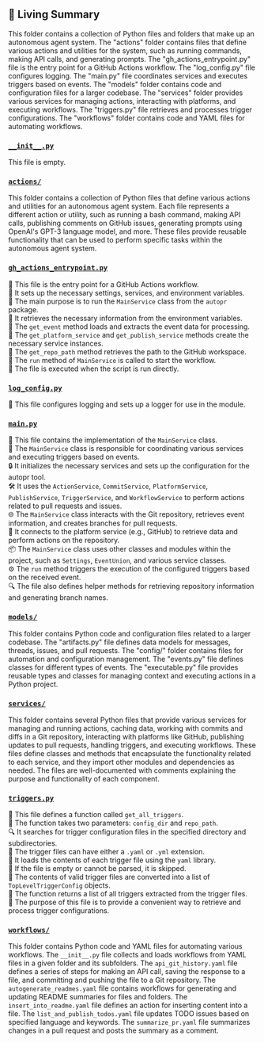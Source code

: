 

<!-- Living README Summary -->
## 🌳 Living Summary

This folder contains a collection of Python files and folders that make up an autonomous agent system. The "actions" folder contains files that define various actions and utilities for the system, such as running commands, making API calls, and generating prompts. The "gh_actions_entrypoint.py" file is the entry point for a GitHub Actions workflow. The "log_config.py" file configures logging. The "main.py" file coordinates services and executes triggers based on events. The "models" folder contains code and configuration files for a larger codebase. The "services" folder provides various services for managing actions, interacting with platforms, and executing workflows. The "triggers.py" file retrieves and processes trigger configurations. The "workflows" folder contains code and YAML files for automating workflows.


### [`__init__.py`](https://github.com/raphael-francis/AutoPR-internal/blob/f1b76ab07179745f86f1a281cdd821dd0c455e90/./autopr/__init__.py)

This file is empty.  


### [`actions/`](https://github.com/raphael-francis/AutoPR-internal/blob/f1b76ab07179745f86f1a281cdd821dd0c455e90/./autopr/actions)

This folder contains a collection of Python files that define various actions and utilities for an autonomous agent system. Each file represents a different action or utility, such as running a bash command, making API calls, publishing comments on GitHub issues, generating prompts using OpenAI's GPT-3 language model, and more. These files provide reusable functionality that can be used to perform specific tasks within the autonomous agent system.  


### [`gh_actions_entrypoint.py`](https://github.com/raphael-francis/AutoPR-internal/blob/f1b76ab07179745f86f1a281cdd821dd0c455e90/./autopr/gh_actions_entrypoint.py)

📄 This file is the entry point for a GitHub Actions workflow.    
🔧 It sets up the necessary settings, services, and environment variables.    
🤖 The main purpose is to run the `MainService` class from the `autopr` package.    
🎯 It retrieves the necessary information from the environment variables.    
📝 The `get_event` method loads and extracts the event data for processing.    
🔑 The `get_platform_service` and `get_publish_service` methods create the necessary service instances.    
📂 The `get_repo_path` method retrieves the path to the GitHub workspace.    
📝 The `run` method of `MainService` is called to start the workflow.    
🚀 The file is executed when the script is run directly.  


### [`log_config.py`](https://github.com/raphael-francis/AutoPR-internal/blob/f1b76ab07179745f86f1a281cdd821dd0c455e90/./autopr/log_config.py)

📝 This file configures logging and sets up a logger for use in the module.  


### [`main.py`](https://github.com/raphael-francis/AutoPR-internal/blob/f1b76ab07179745f86f1a281cdd821dd0c455e90/./autopr/main.py)

📄 This file contains the implementation of the `MainService` class.  
🔧 The `MainService` class is responsible for coordinating various services and executing triggers based on events.  
🔒 It initializes the necessary services and sets up the configuration for the autopr tool.  
🛠️ It uses the `ActionService`, `CommitService`, `PlatformService`, `PublishService`, `TriggerService`, and `WorkflowService` to perform actions related to pull requests and issues.  
🌐 The `MainService` class interacts with the Git repository, retrieves event information, and creates branches for pull requests.  
🔗 It connects to the platform service (e.g., GitHub) to retrieve data and perform actions on the repository.  
📦 The `MainService` class uses other classes and modules within the project, such as `Settings`, `EventUnion`, and various service classes.  
⚙️ The `run` method triggers the execution of the configured triggers based on the received event.  
🔍 The file also defines helper methods for retrieving repository information and generating branch names.  


### [`models/`](https://github.com/raphael-francis/AutoPR-internal/blob/f1b76ab07179745f86f1a281cdd821dd0c455e90/./autopr/models)

This folder contains Python code and configuration files related to a larger codebase. The "artifacts.py" file defines data models for messages, threads, issues, and pull requests. The "config/" folder contains files for automation and configuration management. The "events.py" file defines classes for different types of events. The "executable.py" file provides reusable types and classes for managing context and executing actions in a Python project.  


### [`services/`](https://github.com/raphael-francis/AutoPR-internal/blob/f1b76ab07179745f86f1a281cdd821dd0c455e90/./autopr/services)

This folder contains several Python files that provide various services for managing and running actions, caching data, working with commits and diffs in a Git repository, interacting with platforms like GitHub, publishing updates to pull requests, handling triggers, and executing workflows. These files define classes and methods that encapsulate the functionality related to each service, and they import other modules and dependencies as needed. The files are well-documented with comments explaining the purpose and functionality of each component.  


### [`triggers.py`](https://github.com/raphael-francis/AutoPR-internal/blob/f1b76ab07179745f86f1a281cdd821dd0c455e90/./autopr/triggers.py)

📄 This file defines a function called `get_all_triggers`.    
📁 The function takes two parameters: `config_dir` and `repo_path`.    
🔍 It searches for trigger configuration files in the specified directory and subdirectories.    
🔧 The trigger files can have either a `.yaml` or `.yml` extension.    
🔐 It loads the contents of each trigger file using the `yaml` library.    
🔁 If the file is empty or cannot be parsed, it is skipped.    
📝 The contents of valid trigger files are converted into a list of `TopLevelTriggerConfig` objects.    
🔀 The function returns a list of all triggers extracted from the trigger files.    
📌 The purpose of this file is to provide a convenient way to retrieve and process trigger configurations.  


### [`workflows/`](https://github.com/raphael-francis/AutoPR-internal/blob/f1b76ab07179745f86f1a281cdd821dd0c455e90/./autopr/workflows)

This folder contains Python code and YAML files for automating various workflows. The `__init__.py` file collects and loads workflows from YAML files in a given folder and its subfolders. The `api_git_history.yaml` file defines a series of steps for making an API call, saving the response to a file, and committing and pushing the file to a Git repository. The `autogenerate_readmes.yaml` file contains workflows for generating and updating README summaries for files and folders. The `insert_into_readme.yaml` file defines an action for inserting content into a file. The `list_and_publish_todos.yaml` file updates TODO issues based on specified language and keywords. The `summarize_pr.yaml` file summarizes changes in a pull request and posts the summary as a comment.  

<!-- Living README Summary -->